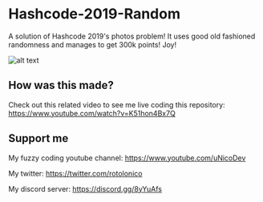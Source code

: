 # Hashcode-2019-Random

A solution of Hashcode 2019's photos problem! It uses good old fashioned randomness and manages to get 300k points! Joy!

![alt text](https://i.ytimg.com/vi/K51hon4Bx7Q/maxresdefault.jpg)

## How was this made?

Check out this related video to see me live coding this repository: https://www.youtube.com/watch?v=K51hon4Bx7Q

## Support me

My fuzzy coding youtube channel: https://www.youtube.com/uNicoDev

My twitter: https://twitter.com/rotolonico

My discord server: https://discord.gg/8yYuAfs
